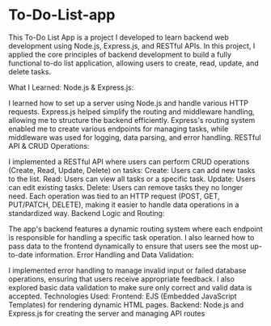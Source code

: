 # To-Do-List-app
This To-Do List App is a project I developed to learn backend web development using Node.js, Express.js, and RESTful APIs. In this project, I applied the core principles of backend development to build a fully functional to-do list application, allowing users to create, read, update, and delete tasks.

What I Learned:
Node.js & Express.js:

I learned how to set up a server using Node.js and handle various HTTP requests. Express.js helped simplify the routing and middleware handling, allowing me to structure the backend efficiently.
Express's routing system enabled me to create various endpoints for managing tasks, while middleware was used for logging, data parsing, and error handling.
RESTful API & CRUD Operations:

I implemented a RESTful API where users can perform CRUD operations (Create, Read, Update, Delete) on tasks:
Create: Users can add new tasks to the list.
Read: Users can view all tasks or a specific task.
Update: Users can edit existing tasks.
Delete: Users can remove tasks they no longer need.
Each operation was tied to an HTTP request (POST, GET, PUT/PATCH, DELETE), making it easier to handle data operations in a standardized way.
Backend Logic and Routing:

The app's backend features a dynamic routing system where each endpoint is responsible for handling a specific task operation. I also learned how to pass data to the frontend dynamically to ensure that users see the most up-to-date information.
Error Handling and Data Validation:

I implemented error handling to manage invalid input or failed database operations, ensuring that users receive appropriate feedback. I also explored basic data validation to make sure only correct and valid data is accepted.
Technologies Used:
Frontend: EJS (Embedded JavaScript Templates) for rendering dynamic HTML pages.
Backend: Node.js and Express.js for creating the server and managing API routes
